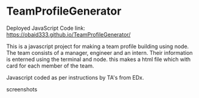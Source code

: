 # TeamProfileGenerator


Deployed JavaScript Code link: https://obaid333.github.io/TeamProfileGenerator/


This is a javascript project for making a team profile building using node.
The team consists of a manager, engineer and an intern. Their information is enterned using the terminal and node. this makes a html file which with card for each member of the team.


Javascript coded as per instructions by TA's from EDx.

screenshots

